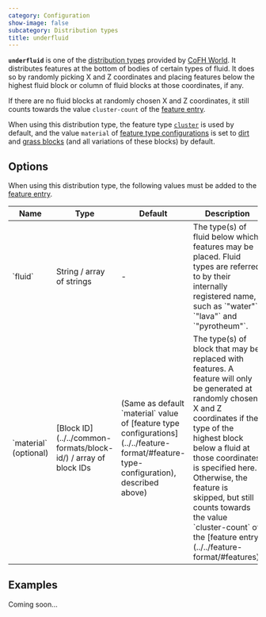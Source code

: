 ```yaml
---
category: Configuration
show-image: false
subcategory: Distribution types
title: underfluid
---
```


**`underfluid`** is one of the [distribution types](../) provided by [CoFH
World](../../../). It distributes features at the bottom of bodies of certain
types of fluid. It does so by randomly picking X and Z coordinates and placing
features below the highest fluid block or column of fluid blocks at those
coordinates, if any.

If there are no fluid blocks at randomly chosen X and Z coordinates, it still
counts towards the value `cluster-count` of the [feature
entry](../../feature-format/#features).

When using this distribution type, the feature type
[`cluster`](../../feature-types/cluster/) is used by default, and the value
`material` of [feature type
configurations](../../feature-format/#feature-type-configuration) is set to
[dirt](https://minecraft.gamepedia.com/Dirt) and [grass
blocks](https://minecraft.gamepedia.com/Grass_Block) (and all variations of
these blocks) by default.


Options
-------

When using this distribution type, the following values must be added to the
[feature entry](../../feature-format/#features).

<div class="uk-overflow-container">
    <table class="uk-table uk-table-striped uk-text-small">
        <thead>
            <tr>
                <th>Name</th>
                <th>Type</th>
                <th>Default</th>
                <th>Description</th>
            </tr>
        </thead>
        <tbody>
            <tr>
                <td markdown="span">`fluid`</td>
                <td markdown="span">String / array of strings</td>
                <td markdown="span">-</td>
                <td markdown="span">
                    The type(s) of fluid below which features may be placed.
                    Fluid types are referred to by their internally registered
                    name, such as `"water"`, `"lava"` and `"pyrotheum"`.
                </td>
            </tr>
            <tr>
                <td markdown="span">`material` (optional)</td>
                <td markdown="span">
                    [Block ID](../../common-formats/block-id/)
                    / array of block IDs
                </td>
                <td markdown="span">
                    (Same as default `material` value of
                    [feature type configurations](../../feature-format/#feature-type-configuration),
                    described above)
                </td>
                <td markdown="span">
                    The type(s) of block that may be replaced with features.
                    A feature will only be generated at randomly chosen X and Z
                    coordinates if the type of the highest block below a fluid
                    at those coordinates is specified here. Otherwise, the
                    feature is skipped, but still counts towards the value
                    `cluster-count` of the
                    [feature entry](../../feature-format/#features).
                </td>
            </tr>
        </tbody>
    </table>
</div>


Examples
--------

Coming soon...
